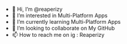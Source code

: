- 👋 Hi, I’m @reaperizy
- 👀 I’m interested in Multi-Platform Apps
- 🌱 I’m currently learning Multi-Platform Apps
- 💞️ I’m looking to collaborate on My GitHub
- 📫 How to reach me on ig : Reaperizy

<!---
reaperizy/reaperizy is a ✨ special ✨ repository because its `README.md` (this file) appears on your GitHub profile.
You can click the Preview link to take a look at your changes.
--->
